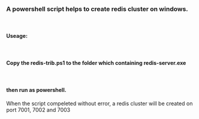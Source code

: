 <h3>A powershell script helps to create redis cluster on windows.</h3>
<br/>
<h4>Useage:</h4>
<br/>
<h4>Copy the redis-trib.ps1 to the folder which containing redis-server.exe</h4>
<br/>
<h4>then run as powershell.</h4>
<p>When the script compeleted without error, a redis cluster will be created on port 7001, 7002 and 7003</p>